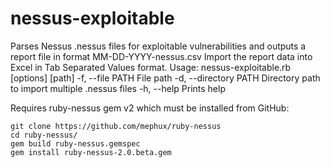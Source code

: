 # nessus-exploitable
Parses Nessus .nessus files for exploitable vulnerabilities and outputs a report file in format MM-DD-YYYY-nessus.csv
Import the report data into Excel in Tab Separated Values format.
Usage: nessus-exploitable.rb [options] [path]
    -f, --file PATH                  File path
    -d, --directory PATH             Directory path to import multiple .nessus files
    -h, --help                       Prints help

Requires ruby-nessus gem v2 which must be installed from GitHub:

```
git clone https://github.com/mephux/ruby-nessus
cd ruby-nessus/
gem build ruby-nessus.gemspec
gem install ruby-nessus-2.0.beta.gem
```

